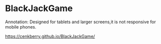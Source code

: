 # BlackJackGame

Annotation: Designed for tablets and larger screens,it is not responsive for mobile phones. <br>

https://cenkberry.github.io/BlackJackGame/
